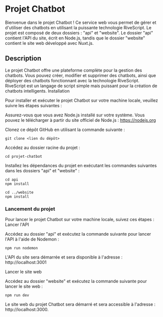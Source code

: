# Projet Chatbot

Bienvenue dans le projet Chatbot ! Ce service web vous permet de gérer et d'utiliser des chatbots en utilisant la puissante technologie RiveScript. Le projet est composé de deux dossiers : "api" et "website". Le dossier "api" contient l'API du site, écrit en Node.js, tandis que le dossier "website" contient le site web développé avec Nuxt.js.

## Description

Le projet Chatbot offre une plateforme complète pour la gestion des chatbots. Vous pouvez créer, modifier et supprimer des chatbots, ainsi que déployer des chatbots fonctionnant avec la technologie RiveScript. RiveScript est un langage de script simple mais puissant pour la création de chatbots intelligents.
Installation

Pour installer et exécuter le projet Chatbot sur votre machine locale, veuillez suivre les étapes suivantes :

Assurez-vous que vous avez Node.js installé sur votre système. Vous pouvez le télécharger à partir du site officiel de Node.js : https://nodejs.org

Clonez ce dépôt GitHub en utilisant la commande suivante :

```shell
git clone <lien du dépôt>
```
Accédez au dossier racine du projet :
```shell
cd projet-chatbot
```

Installez les dépendances du projet en exécutant les commandes suivantes dans les dossiers "api" et "website" :
```shell
cd api
npm install
```

```shell
cd ../website
npm install
```

### Lancement du projet

Pour lancer le projet Chatbot sur votre machine locale, suivez ces étapes :
Lancer l'API

Accédez au dossier "api" et exécutez la commande suivante pour lancer l'API à l'aide de Nodemon :
```shell
npm run nodemon
```

L'API du site sera démarrée et sera disponible à l'adresse : http://localhost:3001

Lancer le site web

Accédez au dossier "website" et exécutez la commande suivante pour lancer le site web :
```shell
npm run dev
```

Le site web du projet Chatbot sera démarré et sera accessible à l'adresse : http://localhost:3000.